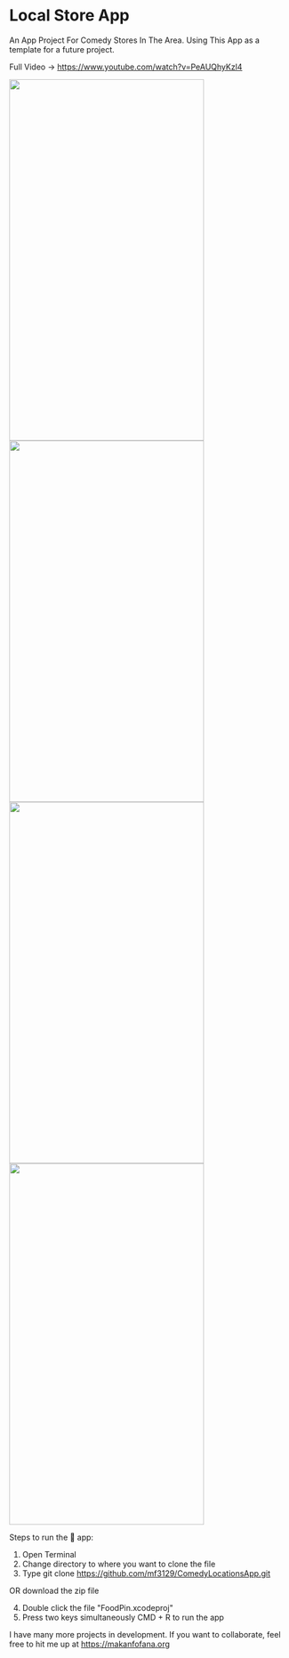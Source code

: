 # Local Store App

An App Project For Comedy Stores In The Area. Using This App as a template for a future project. 

Full Video -> https://www.youtube.com/watch?v=PeAUQhyKzl4

<img width = "350" height="650" src="https://user-images.githubusercontent.com/43025563/54969906-7f1e8880-4f56-11e9-9834-6686213efce3.PNG"><img width = "350" height="650" src="https://user-images.githubusercontent.com/43025563/54969907-7f1e8880-4f56-11e9-8664-b1f1f8d7a655.PNG">
<img width = "350" height="650" src="https://user-images.githubusercontent.com/43025563/54969908-7f1e8880-4f56-11e9-9776-b76df2ea123e.PNG">
<img width = "350" height="650" src="https://user-images.githubusercontent.com/43025563/54969909-7fb71f00-4f56-11e9-8696-5fd71d96916a.PNG">



Steps to run the 📱 app:

1. Open Terminal
2. Change directory to where you want to clone the file
3. Type git clone https://github.com/mf3129/ComedyLocationsApp.git

OR download the zip file

4. Double click the file "FoodPin.xcodeproj"
5. Press two keys simultaneously CMD + R to run the app


I have many more projects in development. If you want to collaborate, feel free to hit me up at https://makanfofana.org

